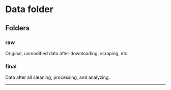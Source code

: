 # Data folder

## Folders

### raw
Original, unmodified data after downloading, scraping, etc

### final
Data after all cleaning, processing, and analyzing.

---

